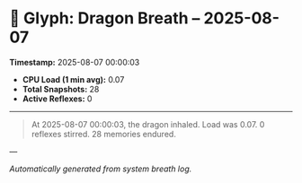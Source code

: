# 🐉 Glyph: Dragon Breath – 2025-08-07

**Timestamp:** 2025-08-07 00:00:03

- **CPU Load (1 min avg):** 0.07
- **Total Snapshots:** 28
- **Active Reflexes:** 0

---

> At 2025-08-07 00:00:03, the dragon inhaled. Load was 0.07. 0 reflexes stirred. 28 memories endured.

—

_Automatically generated from system breath log._

